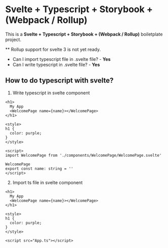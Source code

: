 # Svelte + Typescript + Storybook + (Webpack / Rollup)

This is a __Svelte + Typescript + Storybook + (Webpack / Rollup)__ boiletplate project.

** Rollup support for svelte 3 is not yet ready.

* Can I import typescript file in .svelte file? - **Yes**
* Can I write typescript in .svelte file? - **Yes**

## How to do typescript with svelte?

1. Write typescript in svelte component

```
<h1>
  My App
  <WelcomePage name={name}></WelcomePage>
</h1>

<style>
h1 {
  color: purple;
}
</style>

<script>
import WelcomePage from './components/WelcomePage/WelcomePage.svelte'

WelcomePage
export const name: string = ''
</script>
```

2. Import ts file in svelte component

```
<h1>
  My App
  <WelcomePage name={name}></WelcomePage>
</h1>

<style>
h1 {
  color: purple;
}
</style>

<script src="App.ts"></script>
```
